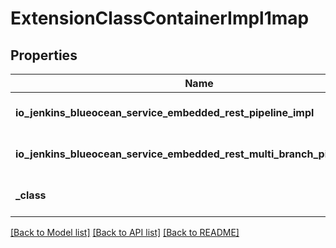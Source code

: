 # ExtensionClassContainerImpl1map

## Properties
Name | Type | Description | Notes
------------ | ------------- | ------------- | -------------
**io_jenkins_blueocean_service_embedded_rest_pipeline_impl** | [***models::ExtensionClassImpl**](ExtensionClassImpl.md) |  | [optional] [default to None]
**io_jenkins_blueocean_service_embedded_rest_multi_branch_pipeline_impl** | [***models::ExtensionClassImpl**](ExtensionClassImpl.md) |  | [optional] [default to None]
**_class** | **String** |  | [optional] [default to None]

[[Back to Model list]](../README.md#documentation-for-models) [[Back to API list]](../README.md#documentation-for-api-endpoints) [[Back to README]](../README.md)


